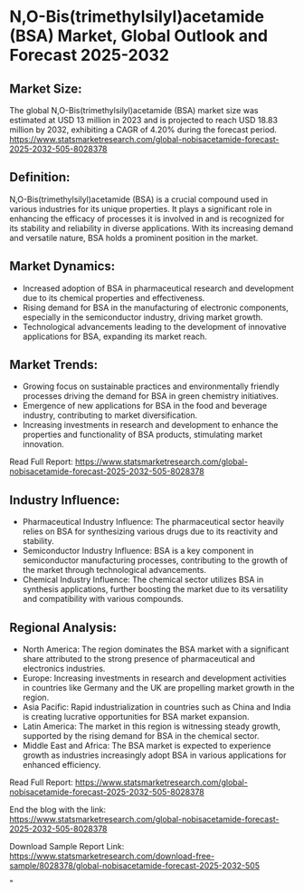 <!DOCTYPE html>
<html lang=""en"">

<head>
<meta charset=""UTF-8"">
<meta http-equiv=""X-UA-Compatible"" content=""IE=edge"">
<meta name=""viewport"" content=""width=device-width, initial-scale=1.0"">
<title>N,O-Bis(trimethylsilyl)acetamide (BSA) Market, Global Outlook and Forecast 2025-2032</title>
</head>

<body>

<h1>N,O-Bis(trimethylsilyl)acetamide (BSA) Market, Global Outlook and Forecast 2025-2032</h1>

<h2>Market Size:</h2>
<p>The global N,O-Bis(trimethylsilyl)acetamide (BSA) market size was estimated at USD 13 million in 2023 and is projected to reach USD 18.83 million by 2032, exhibiting a CAGR of 4.20% during the forecast period.
<a href='https://www.statsmarketresearch.com/global-nobisacetamide-forecast-2025-2032-505-8028378'>https://www.statsmarketresearch.com/global-nobisacetamide-forecast-2025-2032-505-8028378</a></p>

<h2>Definition:</h2>
<p>N,O-Bis(trimethylsilyl)acetamide (BSA) is a crucial compound used in various industries for its unique properties. It plays a significant role in enhancing the efficacy of processes it is involved in and is recognized for its stability and reliability in diverse applications. With its increasing demand and versatile nature, BSA holds a prominent position in the market.</p>

<h2>Market Dynamics:</h2>
<ul>
<li>Increased adoption of BSA in pharmaceutical research and development due to its chemical properties and effectiveness.
</li>
<li>Rising demand for BSA in the manufacturing of electronic components, especially in the semiconductor industry, driving market growth.</li>
<li>Technological advancements leading to the development of innovative applications for BSA, expanding its market reach.</li>
</ul>

<h2>Market Trends:</h2>
<ul>
<li>Growing focus on sustainable practices and environmentally friendly processes driving the demand for BSA in green chemistry initiatives.</li>
<li>Emergence of new applications for BSA in the food and beverage industry, contributing to market diversification.</li>
<li>Increasing investments in research and development to enhance the properties and functionality of BSA products, stimulating market innovation.</li>
</ul>
<p>Read Full Report: <a href='https://www.statsmarketresearch.com/global-nobisacetamide-forecast-2025-2032-505-8028378'>https://www.statsmarketresearch.com/global-nobisacetamide-forecast-2025-2032-505-8028378</a></p>

<h2>Industry Influence:</h2>
<ul>
<li>Pharmaceutical Industry Influence: The pharmaceutical sector heavily relies on BSA for synthesizing various drugs due to its reactivity and stability.</li>
<li>Semiconductor Industry Influence: BSA is a key component in semiconductor manufacturing processes, contributing to the growth of the market through technological advancements.</li>
<li>Chemical Industry Influence: The chemical sector utilizes BSA in synthesis applications, further boosting the market due to its versatility and compatibility with various compounds.</li>
</ul>

<h2>Regional Analysis:</h2>
<ul>
<li>North America: The region dominates the BSA market with a significant share attributed to the strong presence of pharmaceutical and electronics industries.
</li>
<li>Europe: Increasing investments in research and development activities in countries like Germany and the UK are propelling market growth in the region.</li>
<li>Asia Pacific: Rapid industrialization in countries such as China and India is creating lucrative opportunities for BSA market expansion.</li>
<li>Latin America: The market in this region is witnessing steady growth, supported by the rising demand for BSA in the chemical sector.</li>
<li>Middle East and Africa: The BSA market is expected to experience growth as industries increasingly adopt BSA in various applications for enhanced efficiency.</li>
</ul>
<p>Read Full Report: <a href='https://www.statsmarketresearch.com/global-nobisacetamide-forecast-2025-2032-505-8028378'>https://www.statsmarketresearch.com/global-nobisacetamide-forecast-2025-2032-505-8028378</a></p>

<p>End the blog with the link:<br><a href='https://www.statsmarketresearch.com/global-nobisacetamide-forecast-2025-2032-505-8028378'>https://www.statsmarketresearch.com/global-nobisacetamide-forecast-2025-2032-505-8028378</a></p>
<p>Download Sample Report Link: <a href='https://www.statsmarketresearch.com/download-free-sample/8028378/global-nobisacetamide-forecast-2025-2032-505'>https://www.statsmarketresearch.com/download-free-sample/8028378/global-nobisacetamide-forecast-2025-2032-505</a></p>

</body>

</html>"
